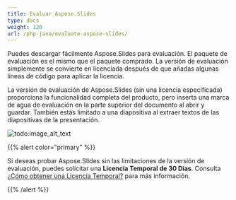 ```yaml
---
title: Evaluar Aspose.Slides
type: docs
weight: 120
url: /php-java/evaluate-aspose-slides/
---
```


Puedes descargar fácilmente Aspose.Slides para evaluación. El paquete de evaluación es el mismo que el paquete comprado. La versión de evaluación simplemente se convierte en licenciada después de que añadas algunas líneas de código para aplicar la licencia.

La versión de evaluación de Aspose.Slides (sin una licencia especificada) proporciona la funcionalidad completa del producto, pero inserta una marca de agua de evaluación en la parte superior del documento al abrir y guardar. También estás limitado a una diapositiva al extraer textos de las diapositivas de la presentación.

![todo:image_alt_text](evaluate-aspose-slides_1.png)

{{% alert color="primary" %}} 

Si deseas probar Aspose.Slides sin las limitaciones de la versión de evaluación, puedes solicitar una **Licencia Temporal de 30 Días**. Consulta [¿Cómo obtener una Licencia Temporal?](https://purchase.aspose.com/temporary-license) para más información.

{{% /alert %}}